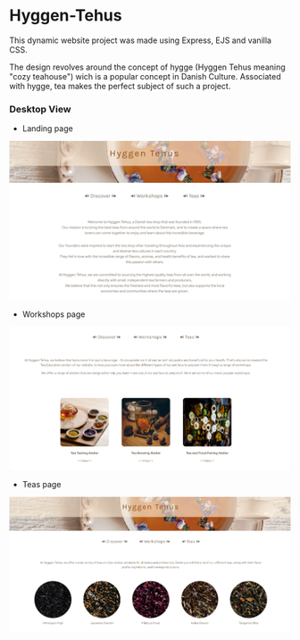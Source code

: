 # Hyggen-Tehus

This dynamic website project was made using Express, EJS and vanilla CSS.

The design revolves around the concept of hygge (Hyggen Tehus meaning "cozy teahouse") wich is a popular concept in Danish Culture. Associated with hygge, tea makes the perfect subject of such a project.

### Desktop View

- Landing page

![Landing page](./public/site-images/landing-page.png)

- Workshops page

![workshops page](./public/site-images/workshop-page.png)

- Teas page

![workshops page](./public/site-images/teas-page-2.png)
